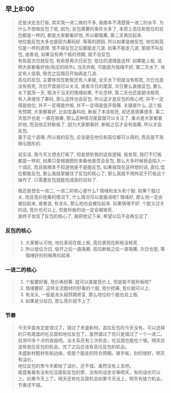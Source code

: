 ## 早上8:00

> 还是决定去打板, 其实我一进二做的不多, 我根本不清楚我一进二的水平. 
> 为什么不想做反包了呢, 因为, 反包需要的条件太多了, 本质上高位和低位的反包都是一样的, 都是大家都看好他, 所以都吸筹, 第二天再拉起来.   
> 地位能反包大多也是因为筹码好. 等等的原因. 所以如果是做反包, 地位和高位是一样的道理. 怪不得反包之后都能走几波. 如果不能走几波, 那就不叫反包, 或者说, 如果没有两个板的预期, 就不会反包.  
> 有些是次日就反包, 有些是再次日反包. 低位的道理是这样: 如果能上板, 说明大家都看好他(有庄的除外), 当天炸板, 可能因为情绪不好, 第二天水下, 肯定有人低吸, 吸完之后隔日开始再走几波.   
> 高位的反包, 主要体现在断板还有人承接, 全天水下但是没有核死, 次日也是没有核死, 次日开盘就可以关注, 或者次日的尾盘, 次日要么直接反包, 要么水下震荡一天, 取决于当天的情绪如果, 不论怎样, 第二天也还是避讳核死. 有人承接住了筹码, 那么这样也会反包.
> 所以这才是反包的核心吧, 并不一定得是低位,  并不一定得是炸板, 并不一定得是低开吸筹. 关键是什么, 这个股有预期, 大家都看好, 比如宝鑫科技, 断板了本该核死, 却还是吸筹很多, 第二天低开也是
> 一直在吸筹, 那么这种情况尾盘就可以关注了. 重点是大家都看好他, 而且他正好断板了. 因为大家都看好, 断板之后才会有吸筹, 所以才会反包.  
> 基于这个道理, 所以我的反包, 应该是在地位和高位都可以用的, 而且是不局限与图形的.  

> 说实话, 我今天又想去打板了, 但是想到我的这些逻辑, 我发现, 我打不打板都是一样的, 如果只是根据图形来看他是否会反包, 那么大多时候我会陷入一个误区, 而且我根本不知道他是不是能反包, 如果按现在这样想的话,
> 高位,低位都能反包, 那么我就掌握住了反包的核心了, 那么我就不用拘泥于打板这个操作了. 只需要反包就能完成我的目标了.   

> 我还是想去一进二, 一进二的核心是什么? 情绪和龙头和个股. 如果个股过关, 而且竞价抢筹的情况下, 什么情况可以直接进呢? 情绪好, 那么他一定会被拉起来, 或者说, 有龙头, 那么他也会被拉起来. 如果情绪不好. 个股又过关的话, 竞价也可以上, 但是秒板的话一定会被砸死.   
> 我终于发现了反包的核心了, 我把他记下来, 希望以后不会再忘记了. 



### 反包的核心
> 1. 大家都认可他, 地位表现在能上板, 高位表现在断板没核死
> 2. 所以低位次日, 低开之后一直吸筹, 高位断板之后一直吸筹, 次日也是, 等情绪好的时候再拉起来. 


### 一进二的核心
> 1. 个股要好看, 竞价再抢筹.     就可以直接竞价上, 但是能不能秒板呢? 
> 2. 情绪要好, 这样主流题材的好看的个股, 竞价抢筹, 竞价就可以上. 
> 3. 有龙头, 一般是龙头超预期修复, 那么地位的个股也会上板.
> 4. 如果是分歧日, 那么竞价就不上了. 



### 节奏
> 今天早盘肯定是错过了，错过了禾盛新材。高位反包的今天没有。可以选择的只有尾盘的吃豆腐和地位反包了。虽然错过了但只是错过了一个一进二。目测10多个点的收益吧。没关系还有三次机会，吃豆腐也能吃个够。明天应该有低位反包的机会。完了之后应该有高位反包的机会。  
>  禾盛新材题材有些边缘，但是个股走的符合预期。换手板，封的很好，明天有溢价。  
>  地位反包的票今天都给了溢价，还不错。虽然没有上去吧。  
>  尾盘看看有没有吃豆腐和反包的票，没有的话空仓等明天，有的话也可以上。如果今天上了，明天还有吃豆腐机会如果今天没上，明天有接力机会。节奏还不错。  
